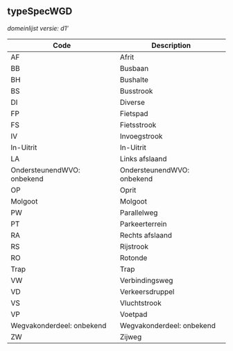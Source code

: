 ## typeSpecWGD

*domeinlijst versie: d1'* 

 |Code |Description	|
|	---	|	---	|
| AF | Afrit |
| BB | Busbaan |
| BH | Bushalte |
| BS | Busstrook |
| DI | Diverse |
| FP | Fietspad |
| FS | Fietsstrook |
| IV | Invoegstrook |
| In-Uitrit | In-Uitrit |
| LA | Links afslaand |
| OndersteunendWVO: onbekend | OndersteunendWVO: onbekend |
| OP | Oprit |
| Molgoot | Molgoot |
| PW | Parallelweg |
| PT | Parkeerterrein |
| RA | Rechts afslaand |
| RS | Rijstrook |
| RO | Rotonde |
| Trap | Trap |
| VW | Verbindingsweg |
| VD | Verkeersdruppel |
| VS | Vluchtstrook |
| VP | Voetpad |
| Wegvakonderdeel: onbekend | Wegvakonderdeel: onbekend |
| ZW | Zijweg |
